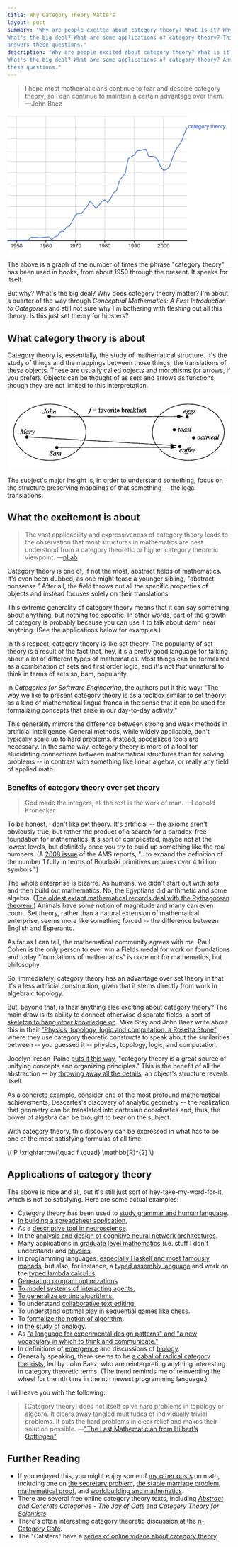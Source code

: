 ```yaml
---
title: Why Category Theory Matters
layout: post
summary: "Why are people excited about category theory? What is it? Why is it important?
What's the big deal? What are some applications of category theory? This article
answers these questions."
description: "Why are people excited about category theory? What is it? Why is it important?
What's the big deal? What are some applications of category theory? Answers to
these questions."
---
```


> I hope most mathematicians continue to fear and despise category theory, so I
> can continue to maintain a certain advantage over them.
<span id="quote-attribute">—John Baez</span>

!["Picture of the growth of category theory, from google n-grams."](/img/growth-of-category-theory.png)

The above is a graph of the number of times the phrase "category theory" has been
used in books, from about 1950 through the present. It speaks for itself.

But why? What's the big deal? Why does category theory matter? I'm about a
quarter of the way through *Conceptual Mathematics: A First Introduction to
Categories* and still not sure why I'm bothering with fleshing out all this theory. Is
this just set theory for hipsters?

## What category theory is about

Category theory is, essentially, the study of mathematical structure. It's the
study of things and the mappings between those things, the translations of these
objects. These are usually called objects and morphisms (or
arrows, if you prefer). Objects can be thought of as sets and arrows as
functions, though they are not limited to this interpretation.

!["A picture of objects and arrows in category theory."](/img/category-theory.png)

The subject's major insight is, in order to understand something, focus on the
structure preserving mappings of that something -- the legal translations.

## What the excitement is about

> The vast applicability and expressiveness of category theory leads to the
> observation that most structures in mathematics are best understood from a
> category theoretic or higher category theoretic viewpoint. 
<span id="quote-attribute">—<a href="http://ncatlab.org/nlab/show/category+theory">nLab</a></span>

Category theory is one of, if not the most, abstract fields of mathematics. It's
even been dubbed, as one might tease a younger sibling, "abstract nonsense."
After all, the field throws out all the specific properties of objects and
instead focuses solely on their translations.

This extreme generality of category theory means that it can say something about
anything, but nothing too specific. In other words, part of the growth of
category is probably because you can use it to talk about damn near
anything. (See the applications below for examples.)

In this respect, category theory is like set theory. The popularity of set
theory is a result of the fact that, hey, it's a pretty good language for talking
about a lot of different types of mathematics. Most things can be formalized as
a combination of sets and first order logic, and it's not *that* unnatural to
think in terms of sets so, bam, popularity.

In *Categories for Software Engineering*, the authors put it this way: "The way we like to present category theory is as a toolbox similar to set
theory: as a kind of mathematical lingua franca in the sense that it can be
used for formalizing concepts that arise in our day-to-day activity."

This generality mirrors the difference between strong and weak methods
in artificial intelligence. General methods, while widely applicable, don't
typically scale up to hard problems. Instead, specialized tools are necessary. In the same way, category theory is more of
a tool for elucidating connections between mathematical structures than for
solving problems -- in contrast with something like linear algebra, or really
any field of applied math.

### Benefits of category theory over set theory

> God made the integers, all the rest is the work of man.
<span id="quote-attribute">—Leopold Kronecker</span>

To be honest, I don't like set theory. It's artificial -- the axioms aren't
obviously true, but rather the product of a search for a paradox-free foundation for
mathematics. It's sort of complicated, maybe
not at the lowest levels, but definitely once you try to build up something like
the real numbers. (A [2008 issue](http://www.ams.org/notices/200811/tx081101370p.pdf) of the AMS reports, "...to expand the
definition of the number 1 fully in terms of Bourbaki primitives requires over
4 trillion symbols.")

The whole enterprise is bizarre. As humans, we didn't start out with sets and
then build out mathematics. No, the Egyptians did arithmetic and
some algebra. ([The oldest extant mathematical records deal with the
Pythagorean theorem.](https://en.wikipedia.org/wiki/History_of_mathematical_notation)) Animals have some notion of magnitude and many can even
count. Set theory, rather than a natural extension of mathematical enterprise,
seems more like something forced -- the difference between English and
Esperanto.

As far as I can tell, the mathematical community agrees with me. Paul Cohen is the only person
to ever win a Fields medal for work on foundations and today "foundations of mathematics" is
code not for mathematics, but philosophy.

So, immediately, category theory has an advantage over set theory in that it's a
less artificial construction, given that it stems directly from work in
algebraic topology. 

But, beyond that, is their anything else exciting about category theory? The main draw
is its ability to connect otherwise disparate fields, a sort of [skeleton to hang
other knowledge on](http://rs.io/2014/02/24/compressing-knowledge.html). Mike Stay and John Baez write about
this in their ["Physics, topology, logic and computation: a Rosetta Stone"](http://arxiv.org/pdf/0903.0340.pdf), where they use category theoretic constructs to speak about the similarities between --
you guessed it -- physics, topology, logic, and computation.

Jocelyn Ireson-Paine [puts it this way](http://www.j-paine.org/make_category_theory_intuitive.html), "category theory is a great source of unifying
concepts and organizing principles." This is the benefit of all the abstraction
-- by
[throwing away all the details](http://rs.io/2013/08/28/picasso-as-a-mathematician.html),
an object's structure reveals itself.

As a concrete example, consider one of the most profound mathematical
achievements, Descartes's discovery of analytic geometry -- the realization that
geometry can be translated into cartesian coordinates and, thus, the power of algebra
can be brought to bear on the subject.

With category theory, this discovery can be expressed in what has to be one of
the most satisfying formulas of all time:

\\(  P \xrightarrow{\quad f \quad} \mathbb{R}^{2} \\)

## Applications of category theory

The above is nice and all, but it's still just sort of
hey-take-my-word-for-it, which is not so satisfying. Here are some actual examples:

* Category theory has been used to
  [study grammar and human language](http://reyes-reyes.com/1999/06/01/count-nouns-mass-nouns-and-their-transformations-a-category-theoretic-unified-semantics/).
* [In building a spreadsheet application.](http://arxiv.org/ftp/arxiv/papers/0803/0803.2027.pdf)
* As a
  [descriptive tool in neuroscience](http://arxiv.org/PS_cache/math/pdf/0306/0306223v1.pdf).
* In the
  [analysis and design of cognitive neural network architectures](http://pdf.aminer.org/000/392/201/category_theory_applied_to_neural_modeling_and_graphical_representations.pdf).
* Many applications in [graduate level mathematics](http://ncatlab.org/nlab/show/applications+of+%28higher%29+category+theory#related_pages) (i.e. stuff I don't
  understand) and
  [physics](http://ncatlab.org/nlab/show/higher+category+theory+and+physics). 
* In programming languages,
  [especially Haskell and most famously monads](https://en.wikibooks.org/wiki/Haskell/Category_theory),
  but also, for instance, a
  [typed assembly language](http://www.cs.cornell.edu/~ross/publications/italx/)
  and work on the [typed lambda calculus](http://www.cs.nott.ac.uk/~txa/publ/lics01.pdf).
* [Generating program optimizations](http://www.cs.cornell.edu/~ross/publications/proofgen/proofgen_tate_popl10.pdf).
* [To model systems of interacting agents.](http://www.amazon.co.uk/Space-Motion-Communicating-Agents/dp/0521738334/ref=sr_1_1?ie=UTF8&s=books&qid=1283624498&sr=8-1)
* [To generalize sorting algorithms.](https://www.cs.ox.ac.uk/people/ralf.hinze/publications/WGP12.pdf)
* To understand
  [collaborative text editing.](http://bosker.wordpress.com/2012/05/10/on-editing-text/)
* To understand
[optimal play in sequential games like chess](http://www.cs.bham.ac.uk/~mhe/papers/selection-escardo-oliva.pdf). 
* To
  [formalize the notion of algorithm](http://arxiv.org/pdf/math/0602053v3.pdf).
* In
  [the study of analogy](http://link.springer.com/article/10.1023/A:1018963029743).
* As ["a language for experimental design patterns" and "a new vocabulary in
  which to think and communicate."](http://math.mit.edu/~dspivak/CT4S.pdf)
* In definitions of
[emergence](http://www.nbi.dk/~emmeche/coPubl/97d.NABCE/ExplEmer.html) and
discussions of
[biology](http://golem.ph.utexas.edu/category/2007/11/category_theory_and_biology.html).
* Generally speaking, there seems to be [a cabal of radical category theorists](http://golem.ph.utexas.edu/category/),
  led by John Baez, who are
  reinterpreting anything interesting in category theoretic terms. (The trend
  reminds me of reinventing the wheel for the nth time in the nth
  newest programming language.)

I will leave you with the following:

> \[Category theory\] does not itself solve hard problems in topology or algebra. It clears away tangled multitudes of
> individually trivial problems. It puts the hard problems in clear relief and
> makes their solution possible.
<span id="quote-attribute">—<a href="http://www.cwru.edu/artsci/phil/BJPSMacLane.pdf">"The Last Mathematician from Hilbert’s Gottingen"</a></span>

## Further Reading

* If you enjoyed this, you might enjoy some of [my other posts](http://rs.io/articles.html) on math, including
  one on
  [the secretary problem](http://rs.io/2014/03/03/the-secretary-problem.html),
  [the stable marriage problem](http://rs.io/2014/03/15/the-stable-marriage-problem.html),
  [mathematical proof](http://rs.io/2014/04/09/mathematical-proof-is-about-insight.html),
  and [worldbuilding and mathematics](http://rs.io/2014/02/28/worldbuilding-and-mathematics.html).
* There are several free online category theory texts, including
  [*Abstract and Concrete Categories - The Joy of Cats*](http://katmat.math.uni-bremen.de/acc/acc.pdf)
  and [*Category Theory for Scientists*](http://math.mit.edu/~dspivak/CT4S.pdf).
* There's often interesting category theoretic discussion at the [n-Category Cafe](http://golem.ph.utexas.edu/category/).
* The "Catsters" have a [series of online videos about category theory](https://www.youtube.com/user/TheCatsters#p/u/68/xqLgGB7Hv7g). 
